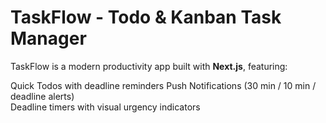 # TaskFlow - Todo & Kanban Task Manager

TaskFlow is a modern productivity app built with **Next.js**, featuring:

Quick Todos with deadline reminders
Push Notifications (30 min / 10 min / deadline alerts)  
Deadline timers with visual urgency indicators
